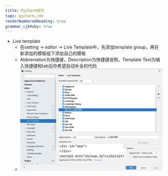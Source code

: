 ```yaml
---
title: Pycharm技巧 
tags: pycharm,ide
renderNumberedHeading: true
grammar_cjkRuby: true
---
```


 - Live template
	 - 在setting -> editor -> Live Template中，先添加template group，再在新添加的模板组下添加自己的模板
	 - Abbreviation为快捷键，Description为快捷键说明，Template Text为输入快捷键和tab后你希望自动补全的代码
	 - ![live template demo](img/live_template_demo.png)

